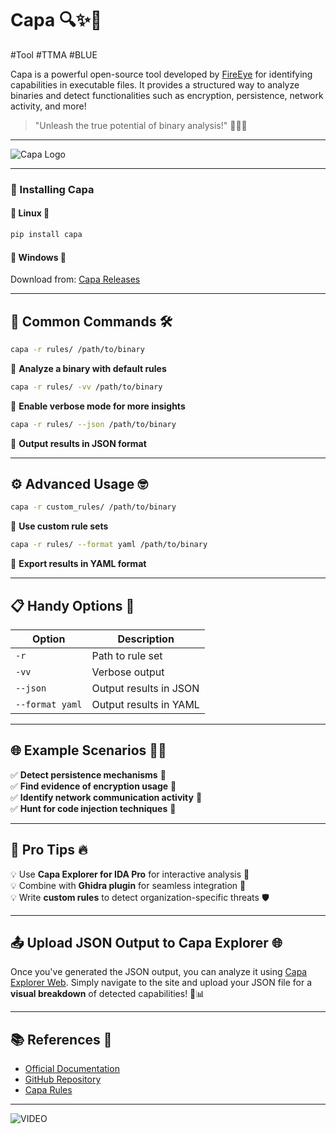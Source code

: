 # Capa 🔍✨🚀
#Tool #TTMA #BLUE 

Capa is a powerful open-source tool developed by [FireEye](https://www.mandiant.com/resources/capa) for identifying capabilities in executable files. It provides a structured way to analyze binaries and detect functionalities such as encryption, persistence, network activity, and more!

> "Unleash the true potential of binary analysis!" 🕵️‍♂️🔎

---
![Capa Logo](https://mandiant.github.io/capa/explorer/assets/logo-full-sn3sDyMb.png)

---

### 🚀 Installing Capa

#### 🔹 **Linux** 🐧
```bash
pip install capa
```
#### 🔹 **Windows** 🏁
Download from: [Capa Releases](https://github.com/mandiant/capa/releases)

---

## 🧰 Common Commands 🛠️
```bash
capa -r rules/ /path/to/binary
```
🔹 **Analyze a binary with default rules**

```bash
capa -r rules/ -vv /path/to/binary
```
🔹 **Enable verbose mode for more insights**

```bash
capa -r rules/ --json /path/to/binary
```
🔹 **Output results in JSON format**

---

## ⚙️ Advanced Usage 🤓
```bash
capa -r custom_rules/ /path/to/binary
```
🔹 **Use custom rule sets**

```bash
capa -r rules/ --format yaml /path/to/binary
```
🔹 **Export results in YAML format**

---

## 📋 Handy Options 🎯

| Option   | Description                                    |
|----------|-----------------------------------------------|
| `-r`     | Path to rule set                             |
| `-vv`    | Verbose output                              |
| `--json` | Output results in JSON                      |
| `--format yaml` | Output results in YAML                |

---

## 🌐 Example Scenarios 🏴‍☠️
✅ **Detect persistence mechanisms** 💾  
✅ **Find evidence of encryption usage** 🔐  
✅ **Identify network communication activity** 📡  
✅ **Hunt for code injection techniques** 🎯  

---

## 🚀 Pro Tips 🔥
💡 Use **Capa Explorer for IDA Pro** for interactive analysis 📜  
💡 Combine with **Ghidra plugin** for seamless integration 🔄  
💡 Write **custom rules** to detect organization-specific threats 🛡️  

---

## 📤 Upload JSON Output to Capa Explorer 🌐
Once you've generated the JSON output, you can analyze it using [Capa Explorer Web](https://mandiant.github.io/capa/explorer/#/). Simply navigate to the site and upload your JSON file for a **visual breakdown** of detected capabilities! 🚀📊

---

## 📚 References 📖
- [Official Documentation](https://www.mandiant.com/resources/capa)
- [GitHub Repository](https://github.com/mandiant/capa)
- [Capa Rules](https://github.com/mandiant/capa-rules)

---

![VIDEO](https://www.youtube.com/watch?v=iiTNc2yEjXM)  

